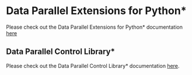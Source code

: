 # Data Parallel Extensions for Python*
Please check out the Data Parallel Extensions for Python* documentation [here](https://intelpython.github.io/DPEP/main/)
## Data Parallel Control Library*
Please check out the Data Parallel Control Library* documentation [here](https://intelpython.github.io/dpctl/latest/index.html).



